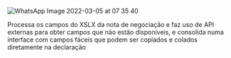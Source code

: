 ![WhatsApp Image 2022-03-05 at 07 35 40](https://user-images.githubusercontent.com/20344348/156879949-dc1708e1-c90d-4483-8a61-690303ae4107.jpeg)

Processa os campos do XSLX da nota de negociação e faz uso de API externas para obter campos que não estão disponíveis, e consolida numa interface com campos fáceis que podem ser copiados e colados diretamente na declaração

